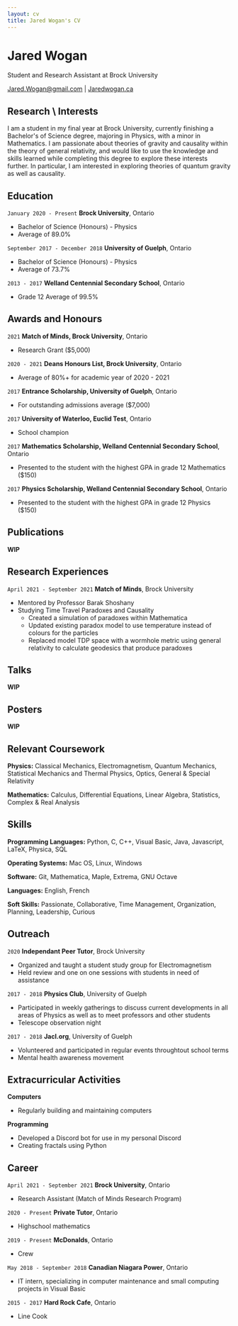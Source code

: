 ```yaml
---
layout: cv
title: Jared Wogan's CV
---
```

# Jared Wogan
Student and Research Assistant at Brock University

<div id="webaddress">
<a href="mailto:jared.wogan@gmail.com">Jared.Wogan@gmail.com</a>
| <a href="https://jaredwogan.ca">Jaredwogan.ca</a>
</div>


## Research \ Interests

I am a student in my final year at Brock University, currently finishing a Bachelor's of Science degree,
majoring in Physics, with a minor in Mathematics. I am passionate about theories of gravity and causality
within the theory of general relativity, and would like to use the knowledge and skills learned while
completing this degree to explore these interests further. In particular, I am interested in exploring
theories of quantum gravity as well as causality.


## Education

`January 2020 - Present`
__Brock University__, Ontario
- Bachelor of Science (Honours) - Physics
- Average of 89.0%

`September 2017 - December 2018`
__University of Guelph__, Ontario
- Bachelor of Science (Honours) - Physics
- Average of 73.7%

`2013 - 2017`
__Welland Centennial Secondary School__, Ontario
- Grade 12 Average of 99.5%


## Awards and Honours

`2021`
__Match of Minds, Brock University__, Ontario
- Research Grant ($5,000)

`2020 - 2021`
__Deans Honours List, Brock University__, Ontario
- Average of 80%+ for academic year of 2020 - 2021

`2017`
__Entrance Scholarship, University of Guelph__, Ontario
- For outstanding admissions average ($7,000)

`2017`
__University of Waterloo, Euclid Test__, Ontario
- School champion

`2017`
__Mathematics Scholarship, Welland Centennial Secondary School__, Ontario
- Presented to the student with the highest GPA in grade 12 Mathematics ($150)

`2017`
__Physics Scholarship, Welland Centennial Secondary School__, Ontario
- Presented to the student with the highest GPA in grade 12 Physics ($150)


## Publications

__WIP__


## Research Experiences

`April 2021 - September 2021`
__Match of Minds__, Brock University
- Mentored by Professor Barak Shoshany
- Studying Time Travel Paradoxes and Causality
    - Created a simulation of paradoxes within Mathematica
    - Updated existing paradox model to use temperature instead of colours for the particles
    - Replaced model TDP space with a wormhole metric using general relativity to calculate geodesics that produce paradoxes


## Talks

__WIP__


## Posters

__WIP__


## Relevant Coursework

__Physics:__ Classical Mechanics, Electromagnetism, Quantum Mechanics, Statistical Mechanics and Thermal Physics, Optics, General & Special Relativity

__Mathematics:__ Calculus, Differential Equations, Linear Algebra, Statistics, Complex & Real Analysis


## Skills

__Programming Languages:__ Python, C, C++, Visual Basic, Java, Javascript, LaTeX, Physica, SQL

__Operating Systems:__ Mac OS, Linux, Windows

__Software:__ Git, Mathematica, Maple, Extrema, GNU Octave

__Languages:__ English, French

__Soft Skills:__ Passionate, Collaborative, Time Management, Organization, Planning, Leadership, Curious


## Outreach

`2020`
__Independant Peer Tutor__, Brock University
- Organized and taught a student study group for Electromagnetism
- Held review and one on one sessions with students in need of assistance

`2017 - 2018`
__Physics Club__, University of Guelph
- Participated in weekly gatherings to discuss current developments in all areas of Physics as well as to meet professors and other students
- Telescope observation night

`2017 - 2018`
__Jacl.org__, University of Guelph
- Volunteered and participated in regular events throughtout school terms
- Mental health awareness movement


## Extracurricular Activities

__Computers__
- Regularly building and maintaining computers

__Programming__
- Developed a Discord bot for use in my personal Discord
- Creating fractals using Python

## Career

`April 2021 - September 2021`
__Brock University__, Ontario
- Research Assistant (Match of Minds Research Program)

`2020 - Present`
__Private Tutor__, Ontario
- Highschool mathematics

`2019 - Present`
__McDonalds__, Ontario
- Crew

`May 2018 - September 2018`
__Canadian Niagara Power__, Ontario
- IT intern, specializing in computer maintenance and small computing projects in Visual Basic

`2015 - 2017`
__Hard Rock Cafe__, Ontario
- Line Cook






